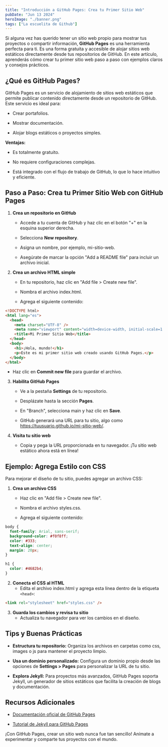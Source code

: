 ```yaml
---
title: "Introducción a GitHub Pages: Crea tu Primer Sitio Web"
pubDate: "Jun 13 2024"
heroImage: "./banner.png"
tags: ["La escuelita de Github"]
---
```


Si alguna vez has querido tener un sitio web propio para mostrar tus proyectos o
compartir información, **GitHub Pages** es una herramienta perfecta para ti. Es
una forma gratuita y accesible de alojar sitios web estáticos directamente desde
tus repositorios de GitHub. En este artículo, aprenderás cómo crear tu primer
sitio web paso a paso con ejemplos claros y consejos prácticos.

## **¿Qué es GitHub Pages?**

GitHub Pages es un servicio de alojamiento de sitios web estáticos que permite
publicar contenido directamente desde un repositorio de GitHub. Este servicio es
ideal para:

- Crear portafolios.

- Mostrar documentación.

- Alojar blogs estáticos o proyectos simples.

**Ventajas:**

- Es totalmente gratuito.

- No requiere configuraciones complejas.

- Está integrado con el flujo de trabajo de GitHub, lo que lo hace intuitivo y
  eficiente.

## **Paso a Paso: Crea tu Primer Sitio Web con GitHub Pages**

1.  **Crea un repositorio en GitHub**
    - Accede a tu cuenta de GitHub y haz clic en el botón "+" en la esquina
      superior derecha.

    - Selecciona **New repository**.

    - Asigna un nombre, por ejemplo, mi-sitio-web.

    - Asegúrate de marcar la opción "Add a README file" para incluir un archivo
      inicial.

2.  **Crea un archivo HTML simple**
    - En tu repositorio, haz clic en "Add file \> Create new file".

    - Nombra el archivo index.html.

    - Agrega el siguiente contenido:

```html
<!DOCTYPE html>
<html lang="es">
  <head>
    <meta charset="UTF-8" />
    <meta name="viewport" content="width=device-width, initial-scale=1.0" />
    <title>Mi Primer Sitio Web</title>
  </head>
  <body>
    <h1>¡Hola, mundo!</h1>
    <p>Este es mi primer sitio web creado usando GitHub Pages.</p>
  </body>
</html>
```

- Haz clic en **Commit new file** para guardar el archivo.

3.  **Habilita GitHub Pages**
    - Ve a la pestaña **Settings** de tu repositorio.

    - Desplázate hasta la sección **Pages**.

    - En "Branch", selecciona main y haz clic en **Save**.

    - GitHub generará una URL para tu sitio, algo como
      https://tuusuario.github.io/mi-sitio-web/.

4.  **Visita tu sitio web**
    - Copia y pega la URL proporcionada en tu navegador. ¡Tu sitio web estático
      ahora está en línea!

## **Ejemplo: Agrega Estilo con CSS**

Para mejorar el diseño de tu sitio, puedes agregar un archivo CSS:

1.  **Crea un archivo CSS**
    - Haz clic en "Add file \> Create new file".

    - Nombra el archivo styles.css.

    - Agrega el siguiente contenido:

```css
body {
  font-family: Arial, sans-serif;
  background-color: #f0f8ff;
  color: #333;
  text-align: center;
  margin: 20px;
}

h1 {
  color: #4682b4;
}
```

2.  **Conecta el CSS al HTML**
    - Edita el archivo index.html y agrega esta línea dentro de la etiqueta
      `<head>`:

```html
<link rel="stylesheet" href="styles.css" />
```

3.  **Guarda los cambios y revisa tu sitio**
    - Actualiza tu navegador para ver los cambios en el diseño.

## **Tips y Buenas Prácticas**

- **Estructura tu repositorio:** Organiza los archivos en carpetas como css,
  images o js para mantener el proyecto limpio.

- **Usa un dominio personalizado:** Configura un dominio propio desde las
  opciones de **Settings \> Pages** para personalizar la URL de tu sitio.

- **Explora Jekyll:** Para proyectos más avanzados, GitHub Pages soporta Jekyll,
  un generador de sitios estáticos que facilita la creación de blogs y
  documentación.

## **Recursos Adicionales**

- [<u>Documentación oficial de GitHub Pages</u>](https://docs.github.com/en/pages)

- [<u>Tutorial de Jekyll para GitHub Pages</u>](https://jekyllrb.com/)

¡Con GitHub Pages, crear un sitio web nunca fue tan sencillo! Anímate a
experimentar y comparte tus proyectos con el mundo.
